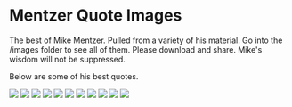 # Mentzer Quote Images
The best of Mike Mentzer. Pulled from a variety of his material. Go into the /images folder to see all of them. Please download and share. Mike's wisdom will not be suppressed.

Below are some of his best quotes.

![](images/mikementzer1.png)
![](images/mikementzer3.png)
![](images/mikementzer4.png)
![](images/mikementzer5.png)
![](images/mikementzer8.png)
![](images/mikementzer10.png)
![](images/mikementzer13.png)
![](images/mikementzer16.png)
![](images/mikementzer18.png)
![](images/mikementzer21.png)
![](images/mikementzer22.png)
